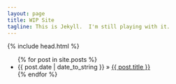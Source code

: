 ```yaml
---
layout: page
title: WIP Site
tagline: This is Jekyll.  I'm still playing with it.
---
```

{% include head.html %}
<body>
  <ul class="posts">
   {% for post in site.posts %}
     <li><span>{{ post.date | date_to_string }}</span> &raquo; <a href="{{ BASE_PATH }}{{ post.url }}">{{ post.title }}</a></li>
   {% endfor %}
  </ul>
</body>


